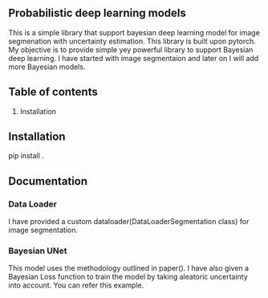 ## Probabilistic deep learning models

This is a simple library that support bayesian deep learning model for image segmenation with uncertainty estimation. This library is built upon pytorch.
My objective is to provide simple yey powerful library to support Bayesian deep learning. I have started with image segmentaion and later on I will add more Bayesian models.

## Table of contents
1. Installation


## Installation
pip install .

## Documentation
### Data Loader
I have provided a custom dataloader(DataLoaderSegmentation class) for image segmentation.

### Bayesian UNet
This model uses the methodology outlined in paper(). I have also given a Bayesian Loss function to train the model by taking aleatoric uncertainty into account.
You can refer this example.
